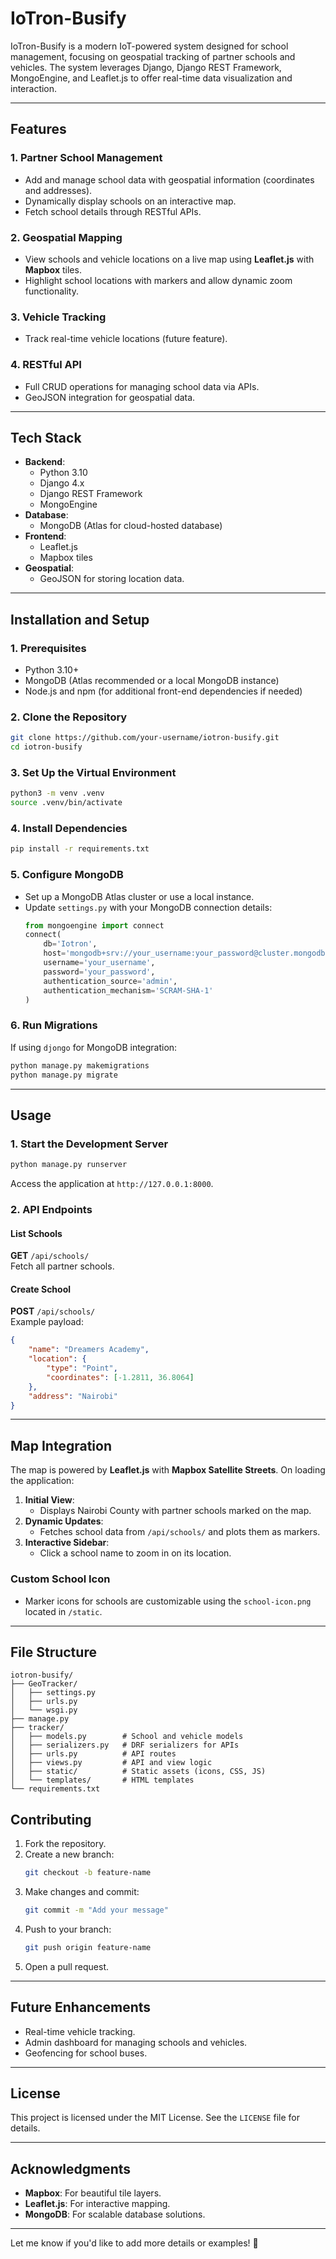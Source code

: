 
# **IoTron-Busify**

IoTron-Busify is a modern IoT-powered system designed for school management, focusing on geospatial tracking of partner schools and vehicles. The system leverages Django, Django REST Framework, MongoEngine, and Leaflet.js to offer real-time data visualization and interaction.

---

## **Features**
### **1. Partner School Management**
- Add and manage school data with geospatial information (coordinates and addresses).
- Dynamically display schools on an interactive map.
- Fetch school details through RESTful APIs.

### **2. Geospatial Mapping**
- View schools and vehicle locations on a live map using **Leaflet.js** with **Mapbox** tiles.
- Highlight school locations with markers and allow dynamic zoom functionality.

### **3. Vehicle Tracking**
- Track real-time vehicle locations (future feature).

### **4. RESTful API**
- Full CRUD operations for managing school data via APIs.
- GeoJSON integration for geospatial data.

---

## **Tech Stack**
- **Backend**:
  - Python 3.10
  - Django 4.x
  - Django REST Framework
  - MongoEngine
- **Database**:
  - MongoDB (Atlas for cloud-hosted database)
- **Frontend**:
  - Leaflet.js
  - Mapbox tiles
- **Geospatial**:
  - GeoJSON for storing location data.

---

## **Installation and Setup**

### **1. Prerequisites**
- Python 3.10+
- MongoDB (Atlas recommended or a local MongoDB instance)
- Node.js and npm (for additional front-end dependencies if needed)

### **2. Clone the Repository**
```bash
git clone https://github.com/your-username/iotron-busify.git
cd iotron-busify
```

### **3. Set Up the Virtual Environment**
```bash
python3 -m venv .venv
source .venv/bin/activate
```

### **4. Install Dependencies**
```bash
pip install -r requirements.txt
```

### **5. Configure MongoDB**
- Set up a MongoDB Atlas cluster or use a local instance.
- Update `settings.py` with your MongoDB connection details:
  ```python
  from mongoengine import connect
  connect(
      db='Iotron',
      host='mongodb+srv://your_username:your_password@cluster.mongodb.net/?retryWrites=true&w=majority',
      username='your_username',
      password='your_password',
      authentication_source='admin',
      authentication_mechanism='SCRAM-SHA-1'
  )
  ```

### **6. Run Migrations**
If using `djongo` for MongoDB integration:
```bash
python manage.py makemigrations
python manage.py migrate
```

---

## **Usage**

### **1. Start the Development Server**
```bash
python manage.py runserver
```

Access the application at `http://127.0.0.1:8000`.

### **2. API Endpoints**
#### **List Schools**
**GET** `/api/schools/`  
Fetch all partner schools.

#### **Create School**
**POST** `/api/schools/`  
Example payload:
```json
{
    "name": "Dreamers Academy",
    "location": {
        "type": "Point",
        "coordinates": [-1.2811, 36.8064]
    },
    "address": "Nairobi"
}
```

---

## **Map Integration**

The map is powered by **Leaflet.js** with **Mapbox Satellite Streets**. On loading the application:
1. **Initial View**:
   - Displays Nairobi County with partner schools marked on the map.
2. **Dynamic Updates**:
   - Fetches school data from `/api/schools/` and plots them as markers.
3. **Interactive Sidebar**:
   - Click a school name to zoom in on its location.

### **Custom School Icon**
- Marker icons for schools are customizable using the `school-icon.png` located in `/static`.

---

## **File Structure**

```
iotron-busify/
├── GeoTracker/
│   ├── settings.py
│   ├── urls.py
│   └── wsgi.py
├── manage.py
├── tracker/
│   ├── models.py        # School and vehicle models
│   ├── serializers.py   # DRF serializers for APIs
│   ├── urls.py          # API routes
│   ├── views.py         # API and view logic
│   ├── static/          # Static assets (icons, CSS, JS)
│   └── templates/       # HTML templates
└── requirements.txt
```



## **Contributing**

1. Fork the repository.
2. Create a new branch:
   ```bash
   git checkout -b feature-name
   ```
3. Make changes and commit:
   ```bash
   git commit -m "Add your message"
   ```
4. Push to your branch:
   ```bash
   git push origin feature-name
   ```
5. Open a pull request.

---

## **Future Enhancements**
- Real-time vehicle tracking.
- Admin dashboard for managing schools and vehicles.
- Geofencing for school buses.

---

## **License**
This project is licensed under the MIT License. See the `LICENSE` file for details.

---

## **Acknowledgments**
- **Mapbox**: For beautiful tile layers.
- **Leaflet.js**: For interactive mapping.
- **MongoDB**: For scalable database solutions.

---

Let me know if you'd like to add more details or examples! 🚀


